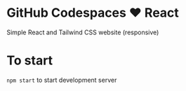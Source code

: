 # GitHub Codespaces ♥️ React

Simple React and Tailwind CSS website (responsive)

# To start

`npm start` to start development server

